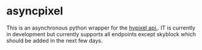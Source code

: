 # asyncpixel

This is an asynchronous python wrapper for the [hypixel api.](https://api.hypixel.net). IT is currently in development but currently supports all endpoints except skyblock which should be added in the next few days.
